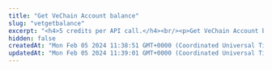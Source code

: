 ```yaml
---
title: "Get VeChain Account balance"
slug: "vetgetbalance"
excerpt: "<h4>5 credits per API call.</h4><br/><p>Get VeChain Account balance in VET.</p>"
hidden: false
createdAt: "Mon Feb 05 2024 11:38:51 GMT+0000 (Coordinated Universal Time)"
updatedAt: "Mon Feb 05 2024 11:39:01 GMT+0000 (Coordinated Universal Time)"
---
```

